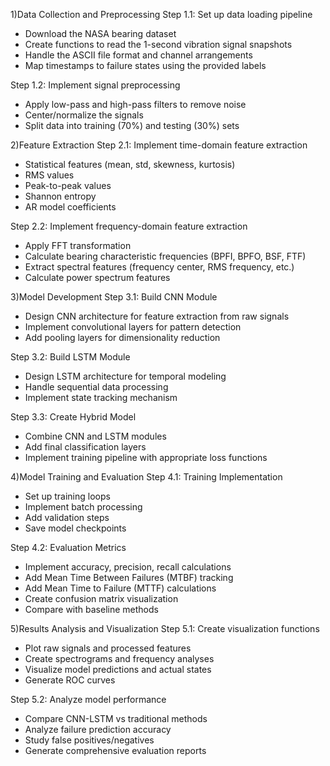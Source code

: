 1)Data Collection and Preprocessing
Step 1.1: Set up data loading pipeline
- Download the NASA bearing dataset
- Create functions to read the 1-second vibration signal snapshots
- Handle the ASCII file format and channel arrangements
- Map timestamps to failure states using the provided labels

Step 1.2: Implement signal preprocessing
- Apply low-pass and high-pass filters to remove noise
- Center/normalize the signals
- Split data into training (70%) and testing (30%) sets

2)Feature Extraction
Step 2.1: Implement time-domain feature extraction
- Statistical features (mean, std, skewness, kurtosis)
- RMS values
- Peak-to-peak values
- Shannon entropy
- AR model coefficients

Step 2.2: Implement frequency-domain feature extraction
- Apply FFT transformation
- Calculate bearing characteristic frequencies (BPFI, BPFO, BSF, FTF)
- Extract spectral features (frequency center, RMS frequency, etc.)
- Calculate power spectrum features

3)Model Development
Step 3.1: Build CNN Module
- Design CNN architecture for feature extraction from raw signals
- Implement convolutional layers for pattern detection
- Add pooling layers for dimensionality reduction

Step 3.2: Build LSTM Module  
- Design LSTM architecture for temporal modeling
- Handle sequential data processing
- Implement state tracking mechanism

Step 3.3: Create Hybrid Model
- Combine CNN and LSTM modules
- Add final classification layers
- Implement training pipeline with appropriate loss functions

4)Model Training and Evaluation
Step 4.1: Training Implementation
- Set up training loops
- Implement batch processing
- Add validation steps
- Save model checkpoints

Step 4.2: Evaluation Metrics
- Implement accuracy, precision, recall calculations
- Add Mean Time Between Failures (MTBF) tracking
- Add Mean Time to Failure (MTTF) calculations
- Create confusion matrix visualization
- Compare with baseline methods

5)Results Analysis and Visualization
Step 5.1: Create visualization functions
- Plot raw signals and processed features
- Create spectrograms and frequency analyses
- Visualize model predictions and actual states
- Generate ROC curves

Step 5.2: Analyze model performance
- Compare CNN-LSTM vs traditional methods
- Analyze failure prediction accuracy
- Study false positives/negatives
- Generate comprehensive evaluation reports
